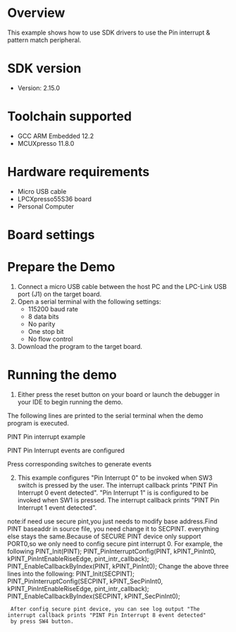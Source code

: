 Overview
========
This example shows how to use SDK drivers to use the Pin interrupt & pattern match peripheral.

SDK version
===========
- Version: 2.15.0

Toolchain supported
===================
- GCC ARM Embedded  12.2
- MCUXpresso  11.8.0

Hardware requirements
=====================
- Micro USB cable
- LPCXpresso55S36 board
- Personal Computer

Board settings
==============

Prepare the Demo
================
1.  Connect a micro USB cable between the host PC and the LPC-Link USB port (J1) on the target board.
2.  Open a serial terminal with the following settings:
    - 115200 baud rate
    - 8 data bits
    - No parity
    - One stop bit
    - No flow control
3.  Download the program to the target board.

Running the demo
================
1.  Either press the reset button on your board or launch the debugger in your IDE to begin running the demo.

The following lines are printed to the serial terminal when the demo program is executed.

PINT Pin interrupt example

PINT Pin Interrupt events are configured

Press corresponding switches to generate events

2. This example configures "Pin Interrupt 0" to be invoked when SW3 switch is pressed by the user.
   The interrupt callback prints "PINT Pin Interrupt 0 event detected". "Pin Interrupt 1" is
   is configured to be invoked when SW1 is pressed. The interrupt callback prints "PINT Pin Interrupt 
   1 event detected". 

note:if need use secure pint,you just needs to modify base address.Find PINT baseaddr in source file,
	 you need change it to SECPINT. everything else stays the same.Because of SECURE PINT device only 
	 support PORT0,so we only need to config secure pint interrupt 0.
	 For example, the following
	 PINT_Init(PINT);
	 PINT_PinInterruptConfig(PINT, kPINT_PinInt0, kPINT_PinIntEnableRiseEdge, pint_intr_callback);
	 PINT_EnableCallbackByIndex(PINT, kPINT_PinInt0);
	 Change the above three lines into the following:
	 PINT_Init(SECPINT);
	 PINT_PinInterruptConfig(SECPINT, kPINT_SecPinInt0, kPINT_PinIntEnableRiseEdge, pint_intr_callback);
	 PINT_EnableCallbackByIndex(SECPINT, kPINT_SecPinInt0);
	 
	 After config secure pint device, you can see log output "The interrupt callback prints "PINT Pin Interrupt 8 event detected"
	 by press SW4 button.
	 
